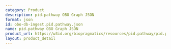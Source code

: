 ```yaml
---
category: Product
description: pid.pathway OBO Graph JSON
format: json
id: obo-db-ingest.pid.pathway.json
name: pid.pathway OBO Graph JSON
product_url: https://w3id.org/biopragmatics/resources/pid.pathway/pid.pathway.json
layout: product_detail
---
```

